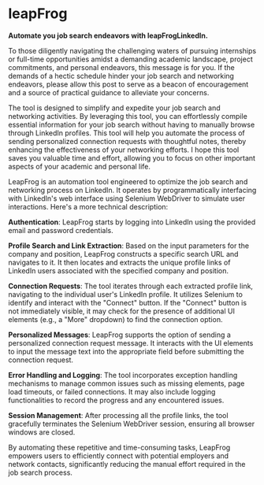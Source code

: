 # leapFrog
**Automate you job search endeavors with leapFrogLinkedIn.** <br>

To those diligently navigating the challenging waters of pursuing internships or full-time opportunities amidst a demanding academic landscape, project commitments, and personal endeavors, this message is for you. If the demands of a hectic schedule hinder your job search and networking endeavors, please allow this post to serve as a beacon of encouragement and a source of practical guidance to alleviate your concerns.

The tool is designed to simplify and expedite your job search and networking activities. By leveraging this tool, you can effortlessly compile essential information for your job search without having to manually browse through LinkedIn profiles. This tool will help you automate the process of sending personalized connection requests with thoughtful notes, thereby enhancing the effectiveness of your networking efforts. I hope this tool saves you valuable time and effort, allowing you to focus on other important aspects of your academic and personal life.

LeapFrog is an automation tool engineered to optimize the job search and networking process on LinkedIn. It operates by programmatically interfacing with LinkedIn's web interface using Selenium WebDriver to simulate user interactions. Here's a more technical description:

**Authentication**: LeapFrog starts by logging into LinkedIn using the provided email and password credentials.

**Profile Search and Link Extraction**: Based on the input parameters for the company and position, LeapFrog constructs a specific search URL and navigates to it. It then locates and extracts the unique profile links of LinkedIn users associated with the specified company and position.

**Connection Requests**: The tool iterates through each extracted profile link, navigating to the individual user's LinkedIn profile. It utilizes Selenium to identify and interact with the "Connect" button. If the "Connect" button is not immediately visible, it may check for the presence of additional UI elements (e.g., a "More" dropdown) to find the connection option.

**Personalized Messages**: LeapFrog supports the option of sending a personalized connection request message. It interacts with the UI elements to input the message text into the appropriate field before submitting the connection request.

**Error Handling and Logging**: The tool incorporates exception handling mechanisms to manage common issues such as missing elements, page load timeouts, or failed connections. It may also include logging functionalities to record the progress and any encountered issues.

**Session Management**: After processing all the profile links, the tool gracefully terminates the Selenium WebDriver session, ensuring all browser windows are closed.

By automating these repetitive and time-consuming tasks, LeapFrog empowers users to efficiently connect with potential employers and network contacts, significantly reducing the manual effort required in the job search process.
